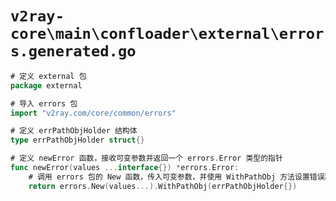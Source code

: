 # `v2ray-core\main\confloader\external\errors.generated.go`

```go
# 定义 external 包
package external

# 导入 errors 包
import "v2ray.com/core/common/errors"

# 定义 errPathObjHolder 结构体
type errPathObjHolder struct{}

# 定义 newError 函数，接收可变参数并返回一个 errors.Error 类型的指针
func newError(values ...interface{}) *errors.Error:
    # 调用 errors 包的 New 函数，传入可变参数，并使用 WithPathObj 方法设置错误路径对象为 errPathObjHolder
    return errors.New(values...).WithPathObj(errPathObjHolder{})
```